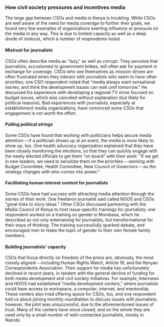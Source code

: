 ### How civil society pressures and incentives media

The large gap between CSOs and media in Kenya is troubling. While CSOs are well aware of the need for media coverage to further their goals, we found very few examples of organizations exerting influence or pressure on the media in any way. This is due to limited capacity as well as a deep divide of mistrust, which a number of respondents noted.

#### Mistrust for journalists

CSOs often describe media as "lazy," as well as corrupt. They perceive that journalists, accustomed to government bribes, will often ask for payment in exchange for coverage. CSOs who see themselves as mission-driven are often frustrated when they interact with journalists who seem to have other priorities; one CSO respondent noted that "media always want sensational stories, and think the development issues can wait until tomorrow." He discussed his experience with developing a regional TV show focused on budget issues, which was canceled without explanation (but likely for political reasons). Bad experiences with journalists, especially at establishment media organizations, have convinced some CSOs that engagement is not worth the effort.

#### Pulling political strings

Some CSOs have found that working with politicians helps secure media attention---if a politician shows up at an event, the media is more likely to show up, too. One health advocacy organization explained that they have been closely monitoring the elections, so that they can quickly engage with the newly elected officials to get them "on board" with their work: "If we get in new leaders, we need to sensitize them on the priorities---working with Budget Committee, Health Committee, New Council of Governors---so the strategy changes with who comes into power."  

#### Facilitating human interest content for journalists

Some CSOs have had success with attracting media attention through the stories of their work. One freelance journalist said called NGOS and CSOs "great links to story ideas." Other CSOs discussed partnering with the Media Council of Kenya to host issue-specific trainings for journalists; one respondent worked on a training on gender in Mombasa, which he described as not only entertaining for journalists, but transformational for their ways of thinking. The training successfully sparked debate, and encouraged men to relate the topic of gender to their own female family members.

#### Building journalists' capacity

CSOs that focus directly on freedom of the press are, obviously, the most closely aligned---including Human Rights Watch, Article 19, and the Kenyan Correspondents Association. Their support for media has unfortunately declined in recent years, in tandem with the general decline of funding for both media development and civil society initiatives. For example, Internews and HIVOS had established "media development centers," where journalists could have access to workspace, a computer, internet, and mentorship. These centers also tried offering space for CSOs, too, and one respondent told us about joining monthly roundtables to discuss issues with journalists; however, the pilot was unsuccessful, due to the aforementioned issues of trust. Many of the centers have since closed, and on the whole they are used only by a small number of well-connected journalists, mostly in Nairobi.
